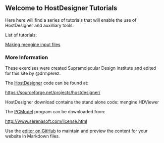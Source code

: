 ## Welcome to HostDesigner Tutorials

Here here will find a series of tutorials that will enable the use of HostDesigner and auxilliary tools.

List of tutorials:

[Making mengine input files](/mengine_inputs.md)


### More Information

These exercises were created Supramolecular Design Institute and edited for this site by @drmperez. 

The [HostDesigner](https://sourceforge.net/projects/hostdesigner/) code can be found at:

https://sourceforge.net/projects/hostdesigner/

HostDesigner download contains the stand alone code:
  mengine
  HDViewer

The [PCModel](http://www.serenasoft.com/license.html) program can be downloaded from:

http://www.serenasoft.com/license.html


Use the [editor on GitHub](https://github.com/drmperez/HostDesigner_tutorials/edit/gh-pages/index.md) to maintain and preview the content for your website in Markdown files.

